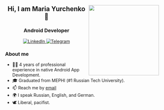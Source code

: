 <div id="header" align="center">
	<img align='right' src="https://user-images.githubusercontent.com/120378890/223352441-ead538c8-027a-478f-b71c-94ce3659f41a.gif" width="230">
	<h2>Hi, I am Maria Yurchenko 👋</h1>
	<h3>Android Developer</h3>
	
</div>

<div id="socials" align="center">
	<a href="https://www.linkedin.com/in/maria-a-yurchenko">
		<img src="https://img.shields.io/badge/LinkedIn-blue?style=for-the-badge&logo=linkedin&logoColor=white" alt="LinkedIn"/>
	</a>
	<a href="https://t.me/telefon3208">
		<img src="https://img.shields.io/badge/Telegram-blue?style=for-the-badge&logo=telegram&logoColor=white" alt="Telegram"/>
	</a>
</div>

### About me
- 👩‍💻 4 years of professional experience in native Android App Development.
- 🎓 Graduated from MEPHI (#1 Russian Tech University).
- 📫 Reach me by [email](maria.yurchenko33@gmail.com)
- 🌍 I speak Russian, English, and German.
- 🕊️ Liberal, pacifist.
